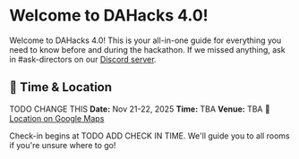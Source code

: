 # Welcome to DAHacks 4.0!

Welcome to DAHacks 4.0! This is your all-in-one guide for everything you need to know before and during the hackathon. If we missed anything, ask in <span class="text-green-600">#ask-directors</span> on our [Discord server](https://discord.gg/46fcBdqTB8).

## 📍 Time & Location
TODO CHANGE THIS
**Date:** Nov 21-22, 2025
**Time:** TBA
**Venue:** TBA
📍 [Location on Google Maps](https://maps.app.goo.gl/DABGTcenVWG93AgNA)

Check-in begins at TODO ADD CHECK IN TIME. We'll guide you to all rooms if you're unsure where to go!
